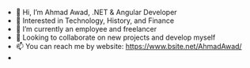 - 👋 Hi, I’m Ahmad Awad, .NET & Angular Developer
- 👀 Interested in Technology, History, and Finance
- 🌱 I’m currently an employee and freelancer  
- 💞️ Looking to collaborate on new projects and develop myself
- 📫 You can reach me by website: https://www.bsite.net/AhmadAwad/
- 
